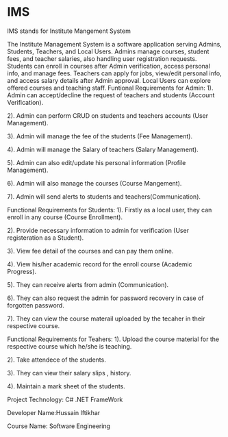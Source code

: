 # IMS
IMS stands for Institute Mangement System

The Institute Management System is a software application serving Admins, Students, Teachers, and Local Users. Admins manage courses, student fees, and teacher salaries, also handling user registration requests. Students can enroll in courses after Admin verification, access personal info, and manage fees. Teachers can apply for jobs, view/edit personal info, and access salary details after Admin approval. Local Users can explore offered courses and teaching staff.
Funtional Requirements for Admin:
1). Admin can accept/decline the request of teachers and students (Account Verification).

2). Admin can perform CRUD on students and teachers accounts (User Management).

3). Admin will manage the fee of the students (Fee Management).

4). Admin will manage the Salary of teachers (Salary Management).

5). Admin can also edit/update his personal information (Profile Management).

6). Admin will also manage the courses (Course Mangement).

7). Admin will send alerts to students and teachers(Communication).

Functional Requirements for Students:
1). Firstly as a local user, they can enroll in any course (Course Enrollment).

2). Provide necessary information to admin for verification (User registeration as a Student).

3). View fee detail of the courses and can pay them online.

4). View his/her academic record for the enroll course (Academic Progress).

5). They can receive alerts from admin (Communication).

6). They can also request the admin for password recovery in case of forgotten password.

7). They can view the course materail uploaded by the tecaher in their respective course.

Functional Requirements for Teahers:
1). Upload the course material for the respective course which he/she is teaching.

2). Take attendece of the students.

3). They can view their salary slips , history.

4). Maintain a mark sheet of the students.

Project Technology: C# .NET FrameWork

Developer Name:Hussain Iftikhar

Course Name: Software Engineering 


